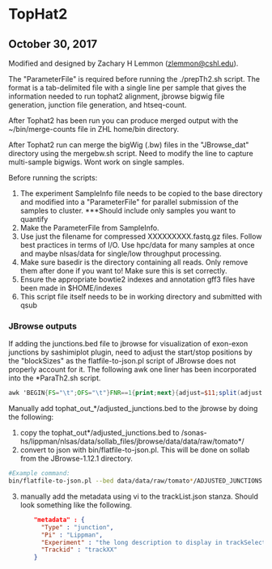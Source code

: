 # TopHat2
## October 30, 2017
Modified and designed by Zachary H Lemmon (<zlemmon@cshl.edu>). 

The "ParameterFile" is required before running the ./prepTh2.sh script. The format is a tab-delimited file with a single line per sample that gives the information needed to run tophat2 alignment, jbrowse bigwig file generation, junction file generation, and htseq-count.

After Tophat2 has been run you can produce merged output with the ~/bin/merge-counts file in ZHL home/bin directory.

After Tophat2 run can merge the bigWig (.bw) files in the "JBrowse_dat" directory using the mergebw.sh script. Need to modify the line to capture multi-sample bigwigs. Wont work on single samples.

Before running the scripts:
1) The experiment SampleInfo file needs to be copied to the base directory and modified into a "ParameterFile" for parallel submission of the samples to cluster. ***Should include only samples you want to quantify
2) Make the ParameterFile from SampleInfo.
3) Use just the filename for compressed XXXXXXXXX.fastq.gz files. Follow best practices in terms of I/O. Use hpc/data for many samples at once and maybe nlsas/data for single/low throughput processing.
4) Make sure basedir is the directory containing all reads. Only remove them after done if you want to! Make sure this is set correctly.
5) Ensure the appropriate bowtie2 indexes and annotation gff3 files have been made in $HOME/indexes
6) This script file itself needs to be in working directory and submitted with qsub 

### JBrowse outputs
If adding the junctions.bed file to jbrowse for visualization of exon-exon junctions by sashimiplot plugin, need to adjust the start/stop positions by the "blockSizes" as the flatfile-to-json.pl script of JBrowse does not properly account for it. The following awk one liner has been incorporated into the *ParaTh2.sh script.

```awk
awk 'BEGIN{FS="\t";OFS="\t"}FNR==1{print;next}{adjust=$11;split(adjust,adjustarr,",");printf("%s\t%s\t%s",$1, $2+adjustarr[1], $3-adjustarr[2]);for(i=4;i<=NF;i++){printf("\t%s",$i)};printf("\n")}' junctions.bed > adjusted_junctions.bed
```

Manually add tophat_out_\*/adjusted_junctions.bed to the jbrowse by doing the following:
1. copy the tophat_out\*/adjusted_junctions.bed to /sonas-hs/lippman/nlsas/data/sollab_files/jbrowse/data/data/raw/tomato\*/
2. convert to json with bin/flatfile-to-json.pl. This will be done on sollab from the JBrowse-1.12.1 directory.

```bash
#Example command: 
bin/flatfile-to-json.pl --bed data/data/raw/tomato*/ADJUSTED_JUNCTIONS.bedFILE --trackLabel 'uniqueNoSpaceString' --key 'string with possible spaces to display next to track in browser' --out data/data/json/tomato\*/ --trackType 'SashimiPlot/View/Track/Sashimi'
```

3. manually add the metadata using vi to the trackList.json stanza. Should look something like the following.

```json
       "metadata" : {
         "Type" : "junction",
         "Pi" : "Lippman",
         "Experiment" : "the long description to display in trackSelector",
         "Trackid" : "trackXX"
       }
```
